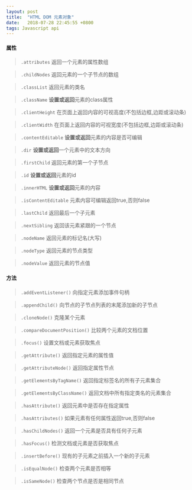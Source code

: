 ```yaml
---
layout: post
title:  "HTML DOM 元素对象"
date:   2018-07-28 22:45:55 +0800
tags: Javascript api
---
```


#### 属性
> ``.attributes`` 返回一个元素的属性数组

> ``.childNodes`` 返回元素的一个子节点的数组

> ``.classList`` 返回元素的类名

> ``.className`` **设置或返回**元素的class属性

> ``.clientHeight`` 在页面上返回内容的可视高度(不包括边框,边距或滚动条)

> ``.clientWidth`` 在页面上返回内容的可视宽度(不包括边框,边距或滚动条)

> ``.contentEditable`` **设置或返回**元素的内容是否可编辑

> ``.dir`` **设置或返回**一个元素中的文本方向

> ``.firstChild`` 返回元素的第一个子节点

> ``.id`` **设置或返回**元素的id

> ``.innerHTML`` **设置或返回**元素的内容

> ``.isContentEditable`` 元素内容可编辑返回true,否则false

> ``.lastChild`` 返回最后一个子元素

> ``.nextSibling`` 返回该元素紧跟的一个节点

> ``.nodeName`` 返回元素的标记名(大写)

> ``.nodeType`` 返回元素的节点类型

> ``.nodeValue`` 返回元素的节点值


#### 方法
> ``.addEventListener()`` 向指定元素添加事件句柄

> ``.appendChild()`` 向节点的子节点列表的末尾添加新的子节点

> ``.cloneNode()`` 克隆某个元素

> ``.compareDocumentPosition()`` 比较两个元素的文档位置

> ``.focus()`` 设置文档或元素获取焦点

> ``.getAttribute()`` 返回指定元素的属性值

> ``.getAttributeNode()`` 返回指定属性节点

> ``.getElementsByTagName()`` 返回指定标签名的所有子元素集合

> ``.getElementsByClassName()`` 返回文档中所有指定类名的元素集合

> ``.hasAttribute()`` 返回元素中是否存在指定属性

> ``.hasAttributes()`` 如果元素有任何属性返回true,否则false

> ``.hasChildNodes()`` 返回一个元素是否具有任何子元素

> ``.hasFocus()`` 检测文档或元素是否获取焦点

> ``.insertBefore()`` 现有的子元素之前插入一个新的子元素

> ``.isEqualNode()`` 检查两个元素是否相等

> ``.isSameNode()`` 检查两个节点是否是相同节点
